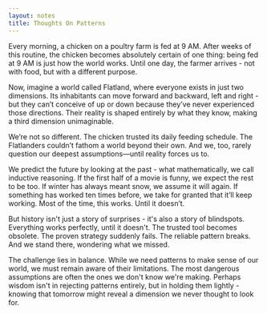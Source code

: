 ```yaml
---
layout: notes
title: Thoughts On Patterns
---
```

Every morning, a chicken on a poultry farm is fed at 9 AM. After weeks of this routine, the chicken becomes absolutely certain of one thing: being fed at 9 AM is just how the world works. Until one day, the farmer arrives - not with food, but with a different purpose.

Now, imagine a world called Flatland, where everyone exists in just two dimensions. Its inhabitants can move forward and backward, left and right - but they can’t conceive of up or down because they’ve never experienced those directions. Their reality is shaped entirely by what they know, making a third dimension unimaginable.

We’re not so different. The chicken trusted its daily feeding schedule. The Flatlanders couldn’t fathom a world beyond their own. And we, too, rarely question our deepest assumptions—until reality forces us to.

We predict the future by looking at the past - what mathematically, we call inductive reasoning. If the first half of a movie is funny, we expect the rest to be too. If winter has always meant snow, we assume it will again. If something has worked ten times before, we take for granted that it’ll keep working. Most of the time, this works. Until it doesn’t.

But history isn't just a story of surprises - it's also a story of blindspots. Everything works perfectly, until it doesn't. The trusted tool becomes obsolete. The proven strategy suddenly fails. The reliable pattern breaks. And we stand there, wondering what we missed.

The challenge lies in balance. While we need patterns to make sense of our world, we must remain aware of their limitations. The most dangerous assumptions are often the ones we don't know we're making. Perhaps wisdom isn't in rejecting patterns entirely, but in holding them lightly - knowing that tomorrow might reveal a dimension we never thought to look for.
